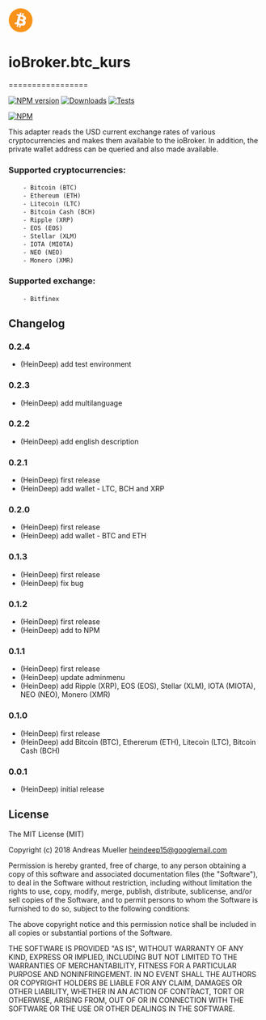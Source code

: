 ![Logo](img/btc_kurs.png)
# ioBroker.btc_kurs
=================

[![NPM version](https://img.shields.io/npm/v/iobroker.btc_kurs.svg)](https://www.npmjs.com/package/iobroker.btc_kurs)
[![Downloads](https://img.shields.io/npm/dm/iobroker.btc_kurs.svg)](https://www.npmjs.com/package/iobroker.btc_kurs)
[![Tests](https://travis-ci.org/heindeep/ioBroker.btc_kurs.svg?branch=master)](https://travis-ci.org/heindeep/ioBroker.btc_kurs)

[![NPM](https://nodei.co/npm/iobroker.btc_kurs.png?downloads=true)](https://nodei.co/npm/iobroker.btc_kurs/)

This adapter reads the USD current exchange rates of various cryptocurrencies and makes them available to the ioBroker.
In addition, the private wallet address can be queried and also made available.

###	Supported cryptocurrencies:
	
		- Bitcoin (BTC)
		- Ethereum (ETH)
		- Litecoin (LTC)
		- Bitcoin Cash (BCH)
		- Ripple (XRP)
		- EOS (EOS)
		- Stellar (XLM)
		- IOTA (MIOTA)
		- NEO (NEO)
		- Monero (XMR)
	
###	Supported exchange:
  
		- Bitfinex
		
## Changelog

### 0.2.4
* (HeinDeep) add test environment

### 0.2.3
* (HeinDeep) add multilanguage

### 0.2.2
* (HeinDeep) add english description

### 0.2.1
* (HeinDeep) first release
* (HeinDeep) add wallet - LTC, BCH and XRP

### 0.2.0
* (HeinDeep) first release
* (HeinDeep) add wallet - BTC and ETH

### 0.1.3
* (HeinDeep) first release
* (HeinDeep) fix bug 

### 0.1.2
* (HeinDeep) first release
* (HeinDeep) add to NPM
		
### 0.1.1
* (HeinDeep) first release
* (HeinDeep) update adminmenu
* (HeinDeep) add Ripple (XRP), EOS (EOS), Stellar (XLM), IOTA (MIOTA), NEO (NEO), Monero (XMR)
		
### 0.1.0
* (HeinDeep) first release
* (HeinDeep) add Bitcoin (BTC), Ethererum (ETH), Litecoin (LTC), Bitcoin Cash (BCH)

### 0.0.1
* (HeinDeep) initial release

 

## License
The MIT License (MIT)

Copyright (c) 2018 Andreas Mueller <heindeep15@googlemail.com>

Permission is hereby granted, free of charge, to any person obtaining a copy
of this software and associated documentation files (the "Software"), to deal
in the Software without restriction, including without limitation the rights
to use, copy, modify, merge, publish, distribute, sublicense, and/or sell
copies of the Software, and to permit persons to whom the Software is
furnished to do so, subject to the following conditions:

The above copyright notice and this permission notice shall be included in
all copies or substantial portions of the Software.

THE SOFTWARE IS PROVIDED "AS IS", WITHOUT WARRANTY OF ANY KIND, EXPRESS OR
IMPLIED, INCLUDING BUT NOT LIMITED TO THE WARRANTIES OF MERCHANTABILITY,
FITNESS FOR A PARTICULAR PURPOSE AND NONINFRINGEMENT. IN NO EVENT SHALL THE
AUTHORS OR COPYRIGHT HOLDERS BE LIABLE FOR ANY CLAIM, DAMAGES OR OTHER
LIABILITY, WHETHER IN AN ACTION OF CONTRACT, TORT OR OTHERWISE, ARISING FROM,
OUT OF OR IN CONNECTION WITH THE SOFTWARE OR THE USE OR OTHER DEALINGS IN
THE SOFTWARE.
